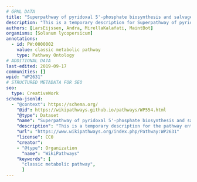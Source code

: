 ```yaml
---
# GPML DATA
title: "Superpathway of pyridoxal 5'-phosphate biosynthesis and salvage"
description: "This is a temporary description for Superpathway of pyridoxal 5'-phosphate biosynthesis and salvage"
authors: [LarsEijssen, Andra, MirellaKalafati, MaintBot]
organisms: [Solanum lycopersicum]
annotations:
  - id: PW:0000002
    value: classic metabolic pathway
    type: Pathway Ontology
# ADDITIONAL DATA
last-edited: 2019-09-17
communities: []
wpid: "WP2631"
# STRUCTURED METADATA FOR SEO
seo:
  type: CreativeWork
schema-jsonld:
  - "@context": https://schema.org/
    "@id": https://wikipathways.github.io/pathways/WP554.html
    "@type": Dataset
    "name": "Superpathway of pyridoxal 5'-phosphate biosynthesis and salvage"
    "description": "This is a temporary description for the pathway entitled: Superpathway of pyridoxal 5'-phosphate biosynthesis and salvage"
    "url": "https://www.wikipathways.org/index.php/Pathway:WP2631"
    "license": CC0
    "creator":
    - "@type": Organization
      "name": "WikiPathways"
    "keywords": [
      "classic metabolic pathway",
      ]
---
```


